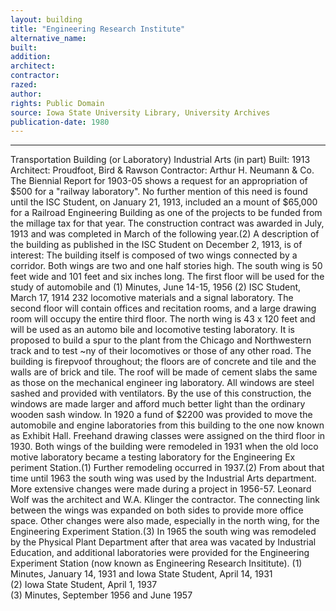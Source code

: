 ```yaml
---
layout: building
title: "Engineering Research Institute"
alternative_name: 
built: 
addition:
architect: 
contractor: 
razed: 
author:
rights: Public Domain
source: Iowa State University Library, University Archives
publication-date: 1980 
---
```

---
Transportation Building (or Laboratory) 
Industrial Arts (in part) 
Built: 1913 Architect: Proudfoot, Bird & Rawson Contractor: Arthur H. Neumann & Co. 
The Biennial Report for 1903-05 shows a request for an appropriation 
of $500 for a "railway laboratory". No further mention of this need 
is found until the ISC Student, on January 21, 1913, included an a 
mount of $65,000 for a Railroad Engineering Building as one of the 
projects to be funded from the millage tax for that year. 
The construction contract was awarded in July, 1913 and was completed 
in March of the following year.(2) A description of the building as 
published in the ISC Student on December 2, 1913, is of interest: 
The building itself is composed of two wings connected by a 
corridor. Both wings are two and one half stories high. The 
south wing is 50 feet wide and 101 feet and six inches long. 
The first floor will be used for the study of automobile and 
(1) Minutes, June 14-15, 1956 
(2) ISC Student, March 17, 1914 
232 
locomotive materials and a signal laboratory. The second floor will contain offices and recitation rooms, and a large drawing room will occupy the entire third floor. 
The north wing is 43 x 120 feet and will be used as an automo bile and locomotive testing laboratory. It is proposed to build a spur to the plant from the Chicago and Northwestern track and to test ~ny of their locomotives or those of any other road. 
The building is firepvoof throughout; the floors are of concrete and tile and the walls are of brick and tile. The roof will be made of cement slabs the same as those on the mechanical engineer ing laboratory. All windows are steel sashed and provided with ventilators. By the use of this construction, the windows are made larger and afford much better light than the ordinary wooden sash window. 
In 1920 a fund of $2200 was provided to move the automobile and engine laboratories from this building to the one now known as Exhibit Hall. Freehand drawing classes were assigned on the third floor in 1930. 
Both wings of the building were remodeled in 1931 when the old loco motive laboratory became a testing laboratory for the Engineering Ex periment Station.(1) Further remodeling occurred in 1937.(2) From about that time until 1963 the south wing was used by the Industrial Arts department. 
More extensive changes were made during a project in 1956-57. Leonard Wolf was the architect and W.A. Klinger the contractor. The connecting link between the wings was expanded on both sides to provide more office space. Other changes were also made, especially in the north wing, for the Engineering Experiment Station.(3) 
In 1965 the south wing was remodeled by the Physical Plant Department after that area was vacated by Industrial Education, and additional laboratories were provided for the Engineering Experiment Station (now known as Engineering Research Insititute). 
(1)  Minutes, January 14, 1931 and Iowa State Student, April 14,  1931  
(2)  Iowa State Student, April 1, 1937  
(3)  Minutes, September 1956 and June 1957